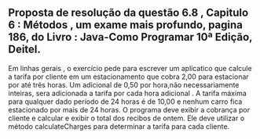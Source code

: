 ## Proposta de resolução da questão 6.8 , Capitulo 6 : Métodos , um exame mais profundo, pagina 186, do Livro : Java-Como Programar 10ª Edição, Deitel.

Em linhas gerais , o exercício pede para escrever um aplicatico que calcule a tarifa por cliente em um estacionamento que cobra  2,00 para estacionar por até três horas. Um adicional de 0,50 por hora,não necessariamente inteiras, sera adicionada a tarifa por cada hora adicional . A tarifa máxima para qualquer dado período de 24 horas é de 10,00 e nenhum carro fica estacionado por mais de 24 horas. O programa deve exibir a cobrança por cliente  e calcular e exibir o total dos recibos de ontem. Ele deve utilizar o método calculateCharges para determinar a tarifa para cada cliente.
